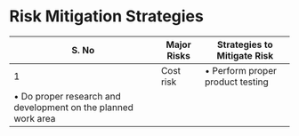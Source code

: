 # Risk Mitigation Strategies

S. No|Major Risks|Strategies to Mitigate Risk|
---|---|---|
1|Cost risk|•         Perform proper product testing|
            •	Do proper research and development on the planned work area|
